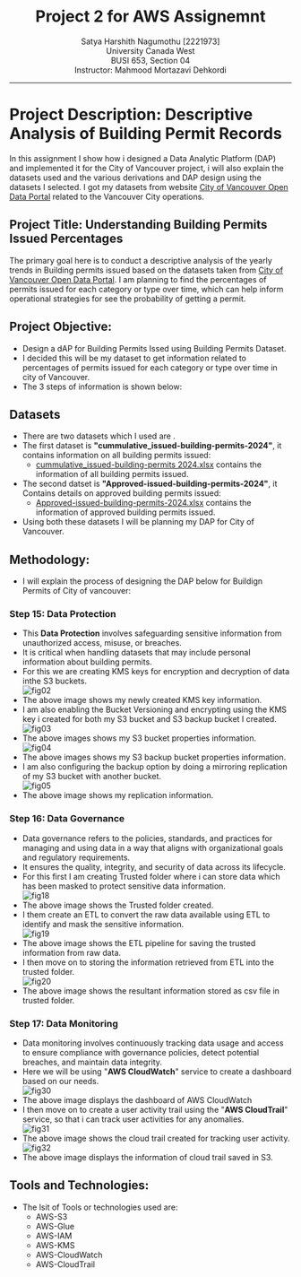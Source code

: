 <h1 align="center">Project 2 for AWS Assignemnt</h1>
<p align="center">
Satya Harshith Nagumothu [2221973] <br>
University Canada West<br>
BUSI 653, Section 04<br>
Instructor: Mahmood Mortazavi Dehkordi<br>
</p>

___

# Project Description: Descriptive Analysis of Building Permit Records
In this assignment I show how i designed a Data Analytic Platform (DAP) and implemented it for the City of Vancouver project, i will also explain the datasets used and the various derivations and DAP design using the datasets I selected. I got my datasets from website [City of Vancouver Open Data Portal](https://opendata.vancouver.ca/explore/dataset/issued-building-permits/information/) related to the Vancouver City operations.

## Project Title: Understanding Building Permits Issued Percentages
The primary goal here is to conduct a descriptive analysis of the yearly trends in Building permits issued based on the datasets taken from [City of Vancouver Open Data Portal](https://opendata.vancouver.ca/explore/dataset/issued-building-permits/information/). I am planning to find the percentages of permits issued for each category or type over time, which can help inform operational strategies for see the probability of getting a permit.
## Project Objective:
* Design a dAP for Building Permits Issed using Building Permits Dataset.
* I decided this will be my dataset to get information related to percentages of permits issued for each category or type over time in city of Vancouver.
* The 3 steps of information is shown below: <br>
## Datasets
* There are two datasets which I used are .
* The first dataset is **"cummulative_issued-building-permits-2024"**, it contains information on all building permits issued:
  * [cummulative_issued-building-permits 2024.xlsx](https://github.com/user-attachments/files/17004724/cummulative_issued-building-permits.2024.xlsx) contains the information of all building permits issued.
* The second datset is **"Approved-issued-building-permits-2024"**, it Contains details on approved building permits issued:
  * [Approved-issued-building-permits-2024.xlsx](https://github.com/user-attachments/files/17004726/Approved-issued-building-permits-2024.xlsx) contains the information of approved building permits issued.
* Using both these datasets I will be planning my DAP for City of Vancouver.
## Methodology:
* I will explain the process of designing the DAP below for Buildign Permits of City of vancouver:
### Step 15: Data Protection
* This **Data Protection** involves safeguarding sensitive information from unauthorized access, misuse, or breaches.
* It is critical when handling datasets that may include personal information about building permits.
* For this we are creating KMS keys for encryption and decryption of data inthe S3 buckets.<br>
![fig02](https://github.com/user-attachments/assets/bad02961-a238-41d6-aa99-7b2df2e26cb9)
* The above image shows my newly created KMS key information.
* I am also enabling the Bucket Versioning and encrypting using the KMS key i created for both my S3 bucket and S3 backup bucket I created.<br>
![fig03](https://github.com/user-attachments/assets/26459c4e-0e83-4ff3-97e9-9b1808fd8691)
* The above images shows my S3 bucket properties information.<br>
![fig04](https://github.com/user-attachments/assets/a889da3d-ecab-417b-9605-7712c9c33342)
* The above images shows my S3 backup bucket properties information.<br>
* I am also configuring the backup option by doing a mirroring replication of my S3 bucket with another bucket.<br>
![fig05](https://github.com/user-attachments/assets/bc55a626-d8ad-4f8f-b06d-e59d70ee23db)
* The above image shows my replication information.
### Step 16: Data Governance
* Data governance refers to the policies, standards, and practices for managing and using data in a way that aligns with organizational goals and regulatory requirements.
* It ensures the quality, integrity, and security of data across its lifecycle.
* For this first I am creating Trusted folder where i can store data which has been masked to protect sensitive data information.<br>
![fig18](https://github.com/user-attachments/assets/33ccbc7e-e0d3-4ca3-bf9c-4f0754d0c457)
* The above image shows the Trusted folder created.
* I them create an ETL to convert the raw data available using ETL to identify and mask the sensitive information.<br>
![fig19](https://github.com/user-attachments/assets/8596cdd1-50a7-4623-9ddc-875fc42df64b)
* The above image shows the ETL pipeline for saving the trusted information from raw data.
* I then move on to storing the information retrieved from ETL into the trusted folder.<br>
![fig20](https://github.com/user-attachments/assets/ec37650f-6d91-4f80-a556-95fad9aaedea)
* The above image shows the resultant information stored as csv file in trusted folder.
### Step 17: Data Monitoring
* Data monitoring involves continuously tracking data usage and access to ensure compliance with governance policies, detect potential breaches, and maintain data integrity.
* Here we will be using "**AWS CloudWatch**" service to create a dashboard based on our needs.<br>
![fig30](https://github.com/user-attachments/assets/ae5a50ff-ff0c-4703-b0d3-3ad7ea130a81)
* The above image displays the dashboard of AWS CloudWatch
* I then move on to create a user activity trail using the "**AWS CloudTrail**" service, so that i can track user activities for any anomalies.<br>
![fig31](https://github.com/user-attachments/assets/ff49c1e4-5f5a-4a6c-a54f-a53529a43126)
* The above image shows the cloud trail created for tracking user activity.<br>
![fig32](https://github.com/user-attachments/assets/d0866e77-e861-4cc4-b886-cc5b207b2059)
* The above image displays the information of cloud trail saved in S3.
## Tools and Technologies:
* The lsit of Tools or technologies used are:
  * AWS-S3
  * AWS-Glue
  * AWS-IAM
  * AWS-KMS
  * AWS-CloudWatch
  * AWS-CloudTrail
